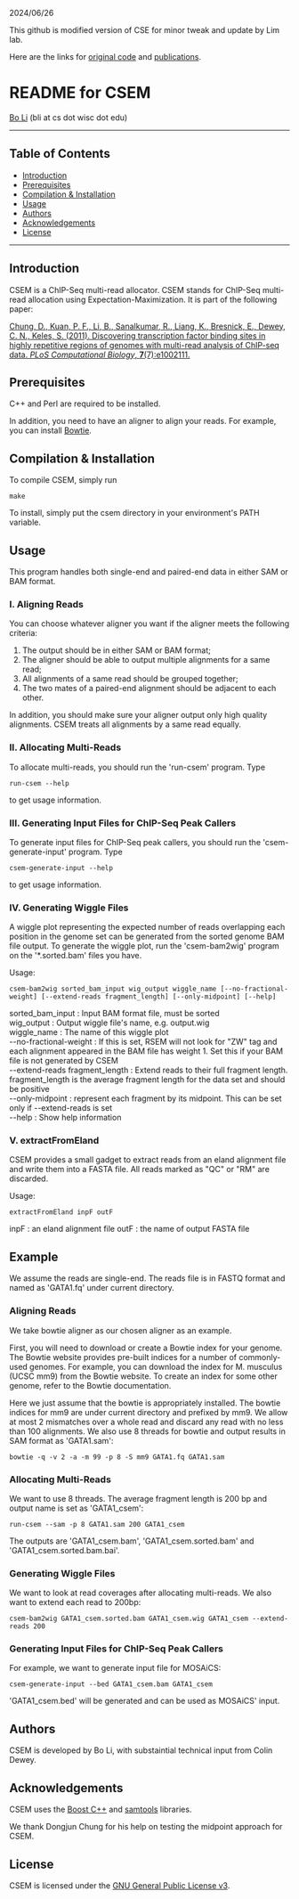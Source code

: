 2024/06/26

This github is modified version of CSE for minor tweak and update by Lim lab.

Here are the links for [original code](https://deweylab.biostat.wisc.edu/csem/) and [publications](https://journals.plos.org/ploscompbiol/article?id=10.1371/journal.pcbi.1002111).

README for CSEM
===============

[Bo Li](http://pages.cs.wisc.edu/~bli) \(bli at cs dot wisc dot edu\)

* * *

Table of Contents
-----------------

* [Introduction](#introduction)
* [Prerequisites](#prerequisites)
* [Compilation & Installation](#compilation)
* [Usage](#usage)
* [Authors](#authors)
* [Acknowledgements](#acknowledgements)
* [License](#license)

* * *

## <a name="introduction"></a> Introduction

CSEM is a ChIP-Seq multi-read allocator. CSEM stands for ChIP-Seq
multi-read allocation using Expectation-Maximization. It is part of
the following paper:

[Chung, D., Kuan, P. F., Li, B., Sanalkumar, R., Liang, K., Bresnick,
E., Dewey, C. N., Keles, S. (2011). Discovering transcription factor
binding sites in highly repetitive regions of genomes with multi-read
analysis of ChIP-seq data. _PLoS Computational Biology_,
__7__(7):e1002111.](http://www.ploscompbiol.org/article/info%3Adoi%2F10.1371%2Fjournal.pcbi.1002111)

## <a name="prerequisites"></a> Prerequisites

C++ and Perl are required to be installed.

In addition, you need to have an aligner to align your reads. For example, you can install [Bowtie](http://bowtie-bio.sourceforge.net).

## <a name="compilation"></a> Compilation & Installation

To compile CSEM, simply run

    make

To install, simply put the csem directory in your environment's PATH
variable.

## <a name="usage"></a> Usage

This program handles both single-end and paired-end data in either SAM
or BAM format.

### I. Aligning Reads

You can choose whatever aligner you want if the aligner meets the following criteria:

1. The output should be in either SAM or BAM format;
2. The aligner should be able to output multiple alignments for a same read;
3. All alignments of a same read should be grouped together;
4. The two mates of a paired-end alignment should be adjacent to each other.

In addition, you should make sure your aligner output only high quality alignments. CSEM treats all alignments by a same read equally.

### II. Allocating Multi-Reads

To allocate multi-reads, you should run the 'run-csem' program. Type

    run-csem --help

to get usage information.

### III. Generating Input Files for ChIP-Seq Peak Callers

To generate input files for ChIP-Seq peak callers, you should run the
'csem-generate-input' program. Type

    csem-generate-input --help

to get usage information.

### IV. Generating Wiggle Files 

A wiggle plot representing the expected number of reads overlapping
each position in the genome set can be generated from the sorted
genome BAM file output. To generate the wiggle plot, run
the 'csem-bam2wig' program on the '*.sorted.bam' files you have.

Usage: 

    csem-bam2wig sorted_bam_input wig_output wiggle_name [--no-fractional-weight] [--extend-reads fragment_length] [--only-midpoint] [--help]

sorted_bam_input                : Input BAM format file, must be sorted  
wig_output                      : Output wiggle file's name, e.g. output.wig  
wiggle_name                     : The name of this wiggle plot  
--no-fractional-weight          : If this is set, RSEM will not look for "ZW" tag and each alignment appeared in the BAM file has weight 1. Set this if your BAM file is not generated by CSEM  
--extend-reads fragment_length  : Extend reads to their full fragment length. fragment_length is the average fragment length for the data set and should be positive  
--only-midpoint                 : represent each fragment by its midpoint. This can be set only if --extend-reads is set  
--help                          : Show help information  

### V. extractFromEland

CSEM provides a small gadget to extract reads from an eland alignment
file and write them into a FASTA file. All reads marked as "QC" or
"RM" are discarded.

Usage:

    extractFromEland inpF outF

inpF	: an eland alignment file
outF	: the name of output FASTA file

## <a name="example"></a> Example

We assume the reads are single-end. The reads file is in FASTQ format
and named as 'GATA1.fq' under current directory.

### Aligning Reads

We take bowtie aligner as our chosen aligner as an example. 

First, you will need to download or create a Bowtie index for your genome. The
Bowtie website provides pre-built indices for a number of commonly-used
genomes. For example, you can download the index for M. musculus (UCSC
mm9) from the Bowtie website.  To create an index for some other genome,
refer to the Bowtie documentation.

Here we just assume that the bowtie is appropriately installed. The
bowtie indices for mm9 are under current directory and prefixed by
mm9. We allow at most 2 mismatches over a whole read and
discard any read with no less than 100 alignments. We also use 8
threads for bowtie and output results in SAM format as 'GATA1.sam':

    bowtie -q -v 2 -a -m 99 -p 8 -S mm9 GATA1.fq GATA1.sam

### Allocating Multi-Reads

We want to use 8 threads. The average fragment length is 200 bp and
output name is set as 'GATA1_csem':

    run-csem --sam -p 8 GATA1.sam 200 GATA1_csem

The outputs are 'GATA1_csem.bam', 'GATA1_csem.sorted.bam' and 'GATA1_csem.sorted.bam.bai'.

### Generating Wiggle Files

We want to look at read coverages after allocating multi-reads. We also want to extend each read to 200bp:

    csem-bam2wig GATA1_csem.sorted.bam GATA1_csem.wig GATA1_csem --extend-reads 200

### Generating Input Files for ChIP-Seq Peak Callers

For example, we want to generate input file for MOSAiCS: 

    csem-generate-input --bed GATA1_csem.bam GATA1_csem

'GATA1_csem.bed' will be generated and can be used as MOSAiCS' input.

## <a name="authors"></a> Authors

CSEM is developed by Bo Li, with substaintial technical input from Colin Dewey.

## <a name="acknowledgements"></a> Acknowledgements

CSEM uses the [Boost C++](http://www.boost.org) and
[samtools](http://samtools.sourceforge.net) libraries. 

We thank Dongjun Chung for his help on testing the midpoint approach for CSEM.

## <a name="license"></a> License

CSEM is licensed under the [GNU General Public License
v3](http://www.gnu.org/licenses/gpl-3.0.html).

